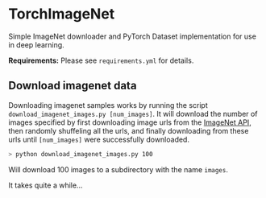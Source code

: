# TorchImageNet
Simple ImageNet downloader and PyTorch Dataset implementation for use in deep learning.

**Requirements:** Please see `requirements.yml` for details.

## Download imagenet data
Downloading imagenet samples works by running the script `download_imagenet_images.py [num_images]`. It will download the number of images specified by first downloading image urls from the [ImageNet API](http://www.image-net.org/api/text/imagenet.synset.geturls.getmapping?wnid=[wnid]), then randomly shuffeling all the urls, and finally downloading from these urls until `[num_images]` were successfully downloaded.

```bash 
> python download_imagenet_images.py 100
```
Will download 100 images to a subdirectory with the name `images`.

It takes quite a while...




